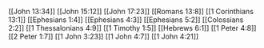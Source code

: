 [[John 13:34]]
[[John 15:12]]
[[John 17:23]]
[[Romans 13:8]]
[[1 Corinthians 13:1]]
[[Ephesians 1:4]]
[[Ephesians 4:3]]
[[Ephesians 5:2]]
[[Colossians 2:2]]
[[1 Thessalonians 4:9]]
[[1 Timothy 1:5]]
[[Hebrews 6:1]]
[[1 Peter 4:8]]
[[2 Peter 1:7]]
[[1 John 3:23]]
[[1 John 4:7]]
[[1 John 4:21]]
